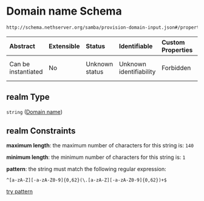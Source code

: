# Domain name Schema

```txt
http://schema.nethserver.org/samba/provision-domain-input.json#/properties/realm
```



| Abstract            | Extensible | Status         | Identifiable            | Custom Properties | Additional Properties | Access Restrictions | Defined In                                                                               |
| :------------------ | :--------- | :------------- | :---------------------- | :---------------- | :-------------------- | :------------------ | :--------------------------------------------------------------------------------------- |
| Can be instantiated | No         | Unknown status | Unknown identifiability | Forbidden         | Allowed               | none                | [provision-domain-input.json*](samba/provision-domain-input.json "open original schema") |

## realm Type

`string` ([Domain name](provision-domain-input-properties-domain-name.md))

## realm Constraints

**maximum length**: the maximum number of characters for this string is: `140`

**minimum length**: the minimum number of characters for this string is: `1`

**pattern**: the string must match the following regular expression: 

```regexp
^[a-zA-Z][-a-zA-Z0-9]{0,62}(\.[a-zA-Z][-a-zA-Z0-9]{0,62})+$
```

[try pattern](https://regexr.com/?expression=%5E%5Ba-zA-Z%5D%5B-a-zA-Z0-9%5D%7B0%2C62%7D\(%5C.%5Ba-zA-Z%5D%5B-a-zA-Z0-9%5D%7B0%2C62%7D\)%2B%24 "try regular expression with regexr.com")
